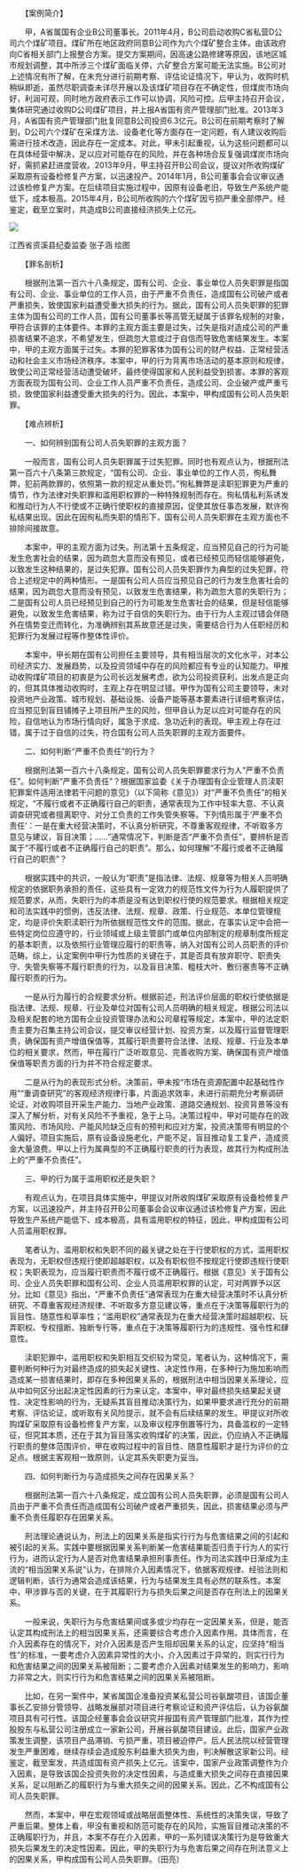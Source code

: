 　　【案例简介】

　　甲，A省属国有企业B公司董事长。2011年4月，B公司启动收购C省私营D公司六个煤矿项目。煤矿所在地区政府同意B公司作为六个煤矿整合主体，由该政府向C省相关部门上报整合方案。提交方案期间，因高速公路修建等原因，该地区城市规划调整，其中所涉三个煤矿面临关停，六矿整合方案可能无法实施。B公司对上述情况有所了解，在未充分进行前期考察、评估论证情况下，甲认为，收购时机稍纵即逝，虽然尽职调查未详尽开展以及该煤矿项目存在不确定性，但煤炭市场向好，利润可观，同时地方政府表示工作可以协调，风险可控。后甲主持召开会议，集体研究通过收购D公司煤矿项目，并上报A省国有资产管理部门批准。2013年3月，A省国有资产管理部门批复同意B公司投资6.3亿元。B公司在前期考察时了解到，D公司六个煤矿在采煤方法、设备老化等方面存在一定问题，有人建议收购后需进行技术改造，因此存在一定成本。对此，甲未引起重视，认为这些问题都可以在具体经营中解决，足以应对可能存在的风险，并在各种场合反复强调煤炭市场向好，需抓紧赶进度营收。2013年9月，甲主持召开B公司会议，提议对所收购煤矿采取原有设备检修复产方案，以迅速投产。2014年1月，B公司董事会会议审议通过该检修复产方案。在后续项目实施过程中，因原有设备老旧，导致生产系统产能低下，成本极高。2015年4月，B公司所收购的六个煤矿因亏损严重全部停产。经鉴定，截至立案时，共造成B公司直接经济损失上亿元。

![](https://www.ccdi.gov.cn/hdjln/ywtt/202311/W020231124409120597502.jpeg)

江西省资溪县纪委监委 张子涵 绘图

　　【罪名剖析】

　　根据刑法第一百六十八条规定，国有公司、企业、事业单位人员失职罪是指国有公司、企业、事业单位的工作人员，由于严重不负责任，造成国有公司破产或者严重损失，致使国家利益遭受重大损失的行为。据此，国有公司人员失职罪的犯罪主体为国有公司的工作人员，国有公司董事长等高管无疑属于该罪名规制的对象，甲符合该罪的主体要件。本罪的主观方面主要是过失，过失是指对造成公司的严重损害结果不追求，不希望发生，但疏忽大意或过于自信而导致危害结果发生。本案中，甲的主观方面属于过失。本罪的犯罪客体为国有公司的财产权益、正常经营活动和社会主义市场经济秩序。本案中，甲的行为背离市场活动的基本原则和规律，致使公司正常经营活动遭受破坏，最终使得国家和人民利益受到损害。本罪的客观方面表现为国有公司、企业工作人员严重不负责任，造成公司、企业破产或严重亏损，致使国家利益遭受重大损失的行为。因此，本案中，甲构成国有公司人员失职罪。

　　【难点辨析】

　　一、如何辨别国有公司人员失职罪的主观方面？

　　一般而言，国有公司人员失职罪属于过失犯罪。同时也有观点认为，根据刑法第一百六十八条第三款规定，“国有公司、企业、事业单位的工作人员，徇私舞弊，犯前两款罪的，依照第一款的规定从重处罚。”徇私舞弊是渎职犯罪更为严重的情节，作为法律对失职罪和滥用职权罪的一种特殊规制而存在。徇私情私利系诱发和推动行为人不行使或不正确行使职权的直接原因，促使其放任事态发展，默许徇私结果出现。因此在因徇私而失职的情形下，国有公司人员失职罪在主观方面也不排除间接故意。

　　本案中，甲的主观方面为过失。刑法第十五条规定，应当预见自己的行为可能发生危害社会的结果，因为疏忽大意而没有预见，或者已经预见而轻信能够避免，以致发生这种结果的，是过失犯罪。国有公司人员失职罪作为典型的过失犯罪，符合上述规定中的两种情形。一是国有公司人员应当预见自己的行为发生危害社会的结果，因为疏忽大意而没有预见，以致发生危害结果，称为疏忽大意的失职行为；二是国有公司人员已经预见到自己的行为可能发生危害社会的结果，但是轻信能够避免，以致发生危害结果，称为过于自信的失职行为。由于行为人主观过错会伴随外在情势变迁而转化，为准确辨别其系故意还是过失，需要结合行为人任职经历和犯罪行为发展过程等作整体性评价。

　　本案中，甲长期在国有公司担任主要领导，具有相当层次的文化水平，对本公司经济实力、发展趋势，以及投资领域中存在的风险都应有专业的认知能力。甲推动收购煤矿项目的初衷是为公司长远发展考虑，欲为公司投资获利，出发点是正向的，但其具体推动收购时，主观上存在明显过错。甲作为国有公司主要领导，未对投资地产业政策、城市规划、基础设施、设备产能等基本要素进行详细考察评估，应当预见到盲目铺摊子上项目所产生的风险，但甲自认为足以应对可能存在的风险，自信地认为市场行情向好，属急于求成、急功近利的表现。甲主观上存在过错，属于过于自信的过失，符合国有公司人员失职罪的主观方面要件。

　　二、如何判断“严重不负责任”的行为？

　　根据刑法第一百六十八条规定，国有公司人员失职罪要求行为人“严重不负责任”。如何判断“严重不负责任”？根据国家监委《关于办理国有企业管理人员渎职犯罪案件适用法律若干问题的意见》（以下简称《意见》）对“严重不负责任”的相关规定，“不履行或者不正确履行自己的职责，通常表现为工作中轻率大意、不认真调查研究或者擅离职守、对分工负责的工作失管失察等。下列情形属于‘严重不负责任’：一是在重大经营决策时，不认真分析研究，不尊重客观规律，不听取多方意见与建议，盲目决策；……”通常情况下，判断是否“严重不负责任”，要辨析是否属于“不履行或者不正确履行自己的职责”。那么，如何理解“不履行或者不正确履行自己的职责”？

　　根据实践中的共识，一般认为“职责”是指法律、法规、规章等为相关人员明确规定的依据职务承担的责任，这些具有一定效力的规范性文件为行为人履职提供了规范要求，从而，失职行为的本质是没有达到职权行使的规范要求。根据相关规定和司法实践中的惯例，违反法律、法规、规章、政策、行业规范、本单位管理规定，均是评价失职渎职行为所依据规范性文件的范围。据此，在事实认定中会把一些特定岗位应遵守的，行业领域或上级主管部门或单位内部制定的规章制度所规定的基本职责，以及依照行业管理应履行的职责等，纳入对国有公司人员职责的评价范畴。综上，认定案例中甲行为性质的关键在于，其是否具有放弃职守、职责失守、失管失察等不履行职责的行为，以及盲目决策、粗枝大叶、敷衍塞责等不正确履行职责的行为。

　　一是从行为履行的合规要求分析。根据前述，刑法评价层面的职权行使依据是指法律、法规、规章、行业及单位对国有公司人员明确的相关规定。根据公司法以及相关配套的地方国有企业投资管理办法和公司章程等规定，本案中，甲的法定职责主要为召集主持公司会议，提交审议经营计划、投资方案，以及履行监督管理职责，确保国有资产增值保值等，其履行职责要符合法律、法规、规章、行业及本单位的相关要求，然而，甲在履行广泛听取意见、完善收购方案、确保国有资产增值保值等职责方面的行为并不符合规定要求。

　　二是从行为的表现形式分析。决策前，甲未按“市场在资源配置中起基础性作用”“重调查研究”的客观经济规律行事，片面追求效率，未进行前期充分考察调研论证，对收购项目开采生产能力、当地产业政策、道路交通规划、投资背景等没有深入了解分析，对有关风险不予重视，急于上马。决策过程中，甲对可能存在的政策风险、市场风险、产能风险缺乏应有的预判和应对方案，投资决策带有明显的个人偏好。项目实施后，原有设备设施老化，产能不足，盲目推动复工复产，造成资金大量浪费。甲以上行为属典型的不正确履行职责的行为表现，故其行为构成刑法上的“严重不负责任”。

　　三、甲的行为属于滥用职权还是失职？

　　有观点认为，在项目具体实施中，甲提议对所收购煤矿采取原有设备检修复产方案，以迅速投产，并主持召开B公司董事会会议审议通过该检修复产方案，因此导致生产系统产能低下、成本极高，具有滥用职权的特征，因此，甲构成国有公司人员滥用职权罪。

　　笔者认为，滥用职权和失职不同的最关键之处在于行使职权的方式，滥用职权表现为，无职权但违规行使即超越职权，以及有职权但不按规定行使即违规行使职权；失职表现为，应当履行职责而不履行或不正确履行。根据《意见》关于国有公司、企业人员失职罪和国有公司、企业人员滥用职权罪的认定，可对两罪予以区分。比如《意见》指出，“严重不负责任”通常表现为在重大经营决策时不认真分析研究、不尊重客观经济规律、不听取多方意见建议等，重点在于决策等履职行为的盲目性、随意性和草率性；“滥用职权”通常表现为在重大经营决策时超越职权、玩弄职权、专权擅断、独断专行等，重点在于决策等履职行为的违规性、强令性和肆意性。

　　渎职犯罪中，滥用职权和失职相互交织较为常见，笔者认为，这种情况下，需要判断何种行为对最终造成的损失起关键性、决定性作用，在多种行为施加影响而造成某一损害结果时，即存在多种因果关系的，根据刑法中相当因果关系理论，应从中如何区分出起决定性因素的行为来认定。本案中，甲对最终损失结果起关键性、决定性影响的行为，无疑系其盲目推动决策行为，如果甲要求进行充分的前期考察、评估论证，或听取有关风险提示，就不会有后续结果的发生。甲提议对所收购煤矿采取原有设备检修复产方案，以及审议程序倒置等行为，具备滥权的一定特征，但究其本质，还在于其为盲目落实收购煤矿的决策，因此，仍应纳入不正确履行职责的整体范围评价，甲在收购过程中的盲目性、随意性履职才是行为评价的立足点。根据主客观相一致原则，认定其系失职更为妥当。

　　四、如何判断行为与造成损失之间存在因果关系？

　　根据刑法第一百六十八条规定，成立国有公司人员失职罪，必须是国有公司人员由于严重不负责任而造成国有公司破产或者严重损失，因此，损害结果必须与严重不负责任履职存在因果关系。

　　刑法理论通说认为，刑法上的因果关系是指实行行为与危害结果之间的引起和被引起的关系。实践中要根据因果关系判断某一危害结果能否归责于行为人的实行行为，进而认定行为人是否对危害结果承担刑事责任。作为司法实践中日渐成为主流的“相当因果关系说”认为，在排除介入因素情况下，依据客观规律、经验法则和逻辑判断，该行为通常会造成该结果，行为与结果发生具有必然的联系性。本案中，甲涉罪与否的关键，在于其履职行为与损失后果之间是否存在刑法上的因果关系。

　　一般来说，失职行为与危害结果间或多或少均存在一定因果关系，但是，能否认定其构成刑法上的相当因果关系，还需要综合考虑介入因素作用。具体而言，在介入因素存在的情况下，对介入因素是否产生阻却因果关系的认定，应坚持“相当性”的标准，一要考虑介入因素异常性的大小，介入因素过于异常的，则实行行为和危害结果之间的因果关系被阻断；二要考虑介入因素对结果发生的影响力，影响力非常之大，则实行行为和危害结果之间的因果关系被阻断。

　　比如，在另一案件中，某省属国企准备投资某私营公司谷氨酸项目，该国企董事长乙安排分管领导、战略发展部对项目进行考察论证和资产评估后，认为谷氨酸项目具有可行性。该国企经董事会会议研究并报国有资产管理部门批准，其作为控股股东与私营公司注册成立一家新公司，开展谷氨酸项目建设。此后，国家产业政策发生调整，该项目产品滞销、亏损严重，项目被迫停产。后人民法院以经营管理发生严重困难，继续存续会造成股东利益重大损失为由，判决解散这家新公司。经鉴定，截至案发，共造成国有资产损失上亿元。该案中，国家产业政策调整作为介入因素，是导致该国企投资失败的决定性因素，与造成重大损失之间存在直接因果关系，足以阻断乙的履职行为与重大损失之间的因果关系。因此，乙不构成国有公司人员失职罪。

　　然而，本案中，甲在宏观领域或战略层面整体性、系统性的决策失误，导致了严重后果。整体上看，甲没有重视和防范可能存在的风险，实施盲目推动决策的不正确履职行为，并且，本案不存在介入因素，甲的一系列错误决策行为是导致重大损失后果发生的决定性因素。因此，甲的失职行为与危害后果之间存在刑法意义上的因果关系，甲构成国有公司人员失职罪。（田亮）